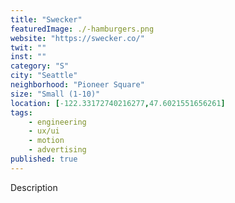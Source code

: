 ```yaml
---
title: "Swecker"
featuredImage: ./-hamburgers.png
website: "https://swecker.co/"
twit: ""
inst: ""
category: "S"
city: "Seattle"
neighborhood: "Pioneer Square"
size: "Small (1-10)"
location: [-122.33172740216277,47.6021551656261]
tags:
    - engineering
    - ux/ui
    - motion
    - advertising
published: true
---
```


Description
